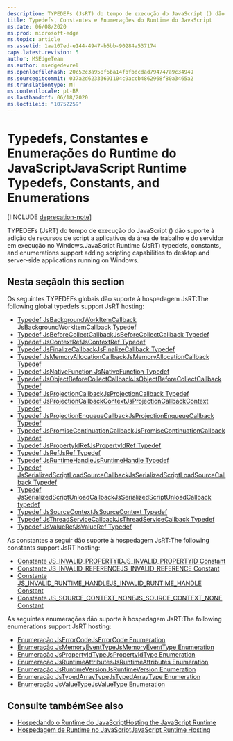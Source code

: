 ```yaml
---
description: TYPEDEFs (JsRT) do tempo de execução do JavaScript () dão suporte à adição de recursos de script a aplicativos da área de trabalho e do servidor em execução no Windows.
title: Typedefs, Constantes e Enumerações do Runtime do JavaScript
ms.date: 06/08/2020
ms.prod: microsoft-edge
ms.topic: article
ms.assetid: 1aa107ed-e144-4947-b5bb-90284a537174
caps.latest.revision: 5
author: MSEdgeTeam
ms.author: msedgedevrel
ms.openlocfilehash: 20c52c3a958f6ba14fbfbdcdad794747a9c34949
ms.sourcegitcommit: 037a2d62333691104c9accb4862968f80a3465a2
ms.translationtype: MT
ms.contentlocale: pt-BR
ms.lasthandoff: 06/18/2020
ms.locfileid: "10752259"
---
```

# <span data-ttu-id="96287-103">Typedefs, Constantes e Enumerações do Runtime do JavaScript</span><span class="sxs-lookup"><span data-stu-id="96287-103">JavaScript Runtime Typedefs, Constants, and Enumerations</span></span>  

[!INCLUDE [deprecation-note](../includes/deprecation-note.md)]  

<span data-ttu-id="96287-104">TYPEDEFs (JsRT) do tempo de execução do JavaScript () dão suporte à adição de recursos de script a aplicativos da área de trabalho e do servidor em execução no Windows.</span><span class="sxs-lookup"><span data-stu-id="96287-104">JavaScript Runtime (JsRT) typedefs, constants, and enumerations support adding scripting capabilities to desktop and server-side applications running on Windows.</span></span>  

## <span data-ttu-id="96287-105">Nesta seção</span><span class="sxs-lookup"><span data-stu-id="96287-105">In this section</span></span>  

<span data-ttu-id="96287-106">Os seguintes TYPEDEFs globais dão suporte à hospedagem JsRT:</span><span class="sxs-lookup"><span data-stu-id="96287-106">The following global typedefs support JsRT hosting:</span></span>  

*   [<span data-ttu-id="96287-107">Typedef JsBackgroundWorkItemCallback </span><span class="sxs-lookup"><span data-stu-id="96287-107">JsBackgroundWorkItemCallback Typedef</span></span>](./jsbackgroundworkitemcallback-typedef.md)  
*   [<span data-ttu-id="96287-108">Typedef JsBeforeCollectCallback</span><span class="sxs-lookup"><span data-stu-id="96287-108">JsBeforeCollectCallback Typedef</span></span>](./jsbeforecollectcallback-typedef.md)  
*   [<span data-ttu-id="96287-109">Typedef JsContextRef</span><span class="sxs-lookup"><span data-stu-id="96287-109">JsContextRef Typedef</span></span>](./jscontextref-typedef.md)  
*   [<span data-ttu-id="96287-110">Typedef JsFinalizeCallback</span><span class="sxs-lookup"><span data-stu-id="96287-110">JsFinalizeCallback Typedef</span></span>](./jsfinalizecallback-typedef.md)  
*   [<span data-ttu-id="96287-111">Typedef JsMemoryAllocationCallback</span><span class="sxs-lookup"><span data-stu-id="96287-111">JsMemoryAllocationCallback Typedef</span></span>](./jsmemoryallocationcallback-typedef.md)  
*   [<span data-ttu-id="96287-112">Typedef JsNativeFunction </span><span class="sxs-lookup"><span data-stu-id="96287-112">JsNativeFunction Typedef</span></span>](./jsnativefunction-typedef.md)  
*   [<span data-ttu-id="96287-113">Typedef JsObjectBeforeCollectCallback</span><span class="sxs-lookup"><span data-stu-id="96287-113">JsObjectBeforeCollectCallback Typedef</span></span>](./jsobjectbeforecollectcallback-typedef.md)  
*   [<span data-ttu-id="96287-114">Typedef JsProjectionCallback</span><span class="sxs-lookup"><span data-stu-id="96287-114">JsProjectionCallback Typedef</span></span>](./jsprojectioncallback-typedef.md)  
*   [<span data-ttu-id="96287-115">Typedef JsProjectionCallbackContext</span><span class="sxs-lookup"><span data-stu-id="96287-115">JsProjectionCallbackContext Typedef</span></span>](./jsprojectioncallbackcontext-typedef.md)  
*   [<span data-ttu-id="96287-116">Typedef JsProjectionEnqueueCallback</span><span class="sxs-lookup"><span data-stu-id="96287-116">JsProjectionEnqueueCallback Typedef</span></span>](./jsprojectionenqueuecallback-typedef.md)  
*   [<span data-ttu-id="96287-117">Typedef JsPromiseContinuationCallback</span><span class="sxs-lookup"><span data-stu-id="96287-117">JsPromiseContinuationCallback Typedef</span></span>](./jspromisecontinuationcallback-typedef.md)  
*   [<span data-ttu-id="96287-118">Typedef JsPropertyIdRef</span><span class="sxs-lookup"><span data-stu-id="96287-118">JsPropertyIdRef Typedef</span></span>](./jspropertyidref-typedef.md)  
*   [<span data-ttu-id="96287-119">Typedef JsRef</span><span class="sxs-lookup"><span data-stu-id="96287-119">JsRef Typedef</span></span>](./jsref-typedef.md)  
*   [<span data-ttu-id="96287-120">Typedef JsRuntimeHandle</span><span class="sxs-lookup"><span data-stu-id="96287-120">JsRuntimeHandle Typedef</span></span>](./jsruntimehandle-typedef.md)  
*   [<span data-ttu-id="96287-121">Typedef JsSerializedScriptLoadSourceCallback</span><span class="sxs-lookup"><span data-stu-id="96287-121">JsSerializedScriptLoadSourceCallback Typedef</span></span>](./jsserializedscriptloadsourcecallback-typedef.md)  
*   [<span data-ttu-id="96287-122">Typedef JsSerializedScriptUnloadCallback</span><span class="sxs-lookup"><span data-stu-id="96287-122">JsSerializedScriptUnloadCallback typedef</span></span>](./jsserializedscriptunloadcallback-typedef.md)  
*   [<span data-ttu-id="96287-123">Typedef JsSourceContext</span><span class="sxs-lookup"><span data-stu-id="96287-123">JsSourceContext Typedef</span></span>](./jssourcecontext-typedef.md)  
*   [<span data-ttu-id="96287-124">Typedef JsThreadServiceCallback</span><span class="sxs-lookup"><span data-stu-id="96287-124">JsThreadServiceCallback Typedef</span></span>](./jsthreadservicecallback-typedef.md)  
*   [<span data-ttu-id="96287-125">Typedef JsValueRef</span><span class="sxs-lookup"><span data-stu-id="96287-125">JsValueRef Typedef</span></span>](./jsvalueref-typedef.md)  

<span data-ttu-id="96287-126">As constantes a seguir dão suporte à hospedagem JsRT:</span><span class="sxs-lookup"><span data-stu-id="96287-126">The following constants support JsRT hosting:</span></span>  

*   [<span data-ttu-id="96287-127">Constante JS_INVALID_PROPERTYID</span><span class="sxs-lookup"><span data-stu-id="96287-127">JS_INVALID_PROPERTYID Constant</span></span>](./js-invalid-propertyid-constant.md)  
*   [<span data-ttu-id="96287-128">Constante JS_INVALID_REFERENCE</span><span class="sxs-lookup"><span data-stu-id="96287-128">JS_INVALID_REFERENCE Constant</span></span>](./js-invalid-reference-constant.md)  
*   [<span data-ttu-id="96287-129">Constante JS_INVALID_RUNTIME_HANDLE</span><span class="sxs-lookup"><span data-stu-id="96287-129">JS_INVALID_RUNTIME_HANDLE Constant</span></span>](./js-invalid-runtime-handle-constant.md)  
*   [<span data-ttu-id="96287-130">Constante JS_SOURCE_CONTEXT_NONE</span><span class="sxs-lookup"><span data-stu-id="96287-130">JS_SOURCE_CONTEXT_NONE Constant</span></span>](./js-source-context-none-constant.md)  

<span data-ttu-id="96287-131">As seguintes enumerações dão suporte à hospedagem JsRT:</span><span class="sxs-lookup"><span data-stu-id="96287-131">The following enumerations support JsRT hosting:</span></span>  

*   [<span data-ttu-id="96287-132">Enumeração JsErrorCode</span><span class="sxs-lookup"><span data-stu-id="96287-132">JsErrorCode Enumeration</span></span>](./jserrorcode-enumeration.md)  
*   [<span data-ttu-id="96287-133">Enumeração JsMemoryEventType</span><span class="sxs-lookup"><span data-stu-id="96287-133">JsMemoryEventType Enumeration</span></span>](./jsmemoryeventtype-enumeration.md)  
*   [<span data-ttu-id="96287-134">Enumeração JsPropertyIdType</span><span class="sxs-lookup"><span data-stu-id="96287-134">JsPropertyIdType Enumeration</span></span>](./jspropertyidtype-enumeration.md)  
*   [<span data-ttu-id="96287-135">Enumeração JsRuntimeAttributes</span><span class="sxs-lookup"><span data-stu-id="96287-135">JsRuntimeAttributes Enumeration</span></span>](./jsruntimeattributes-enumeration.md)  
*   [<span data-ttu-id="96287-136">Enumeração JsRuntimeVersion</span><span class="sxs-lookup"><span data-stu-id="96287-136">JsRuntimeVersion Enumeration</span></span>](./jsruntimeversion-enumeration.md)  
*   [<span data-ttu-id="96287-137">Enumeração JsTypedArrayType</span><span class="sxs-lookup"><span data-stu-id="96287-137">JsTypedArrayType Enumeration</span></span>](./jstypedarraytype-enumeration.md)  
*   [<span data-ttu-id="96287-138">Enumeração JsValueType</span><span class="sxs-lookup"><span data-stu-id="96287-138">JsValueType Enumeration</span></span>](./jsvaluetype-enumeration.md)  

## <span data-ttu-id="96287-139">Consulte também</span><span class="sxs-lookup"><span data-stu-id="96287-139">See also</span></span>  

*   [<span data-ttu-id="96287-140">Hospedando o Runtime do JavaScript</span><span class="sxs-lookup"><span data-stu-id="96287-140">Hosting the JavaScript Runtime</span></span>](./hosting-the-javascript-runtime.md)  
*   [<span data-ttu-id="96287-141">Hospedagem de Runtime no JavaScript</span><span class="sxs-lookup"><span data-stu-id="96287-141">JavaScript Runtime Hosting</span></span>](../javascript-runtime-hosting.md)  
